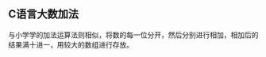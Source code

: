 ## C语言大数加法
与小学学的加法运算法则相似，将数的每一位分开，然后分别进行相加，相加后的结果满十进一，用较大的数组进行存放。
<!--stackedit_data:
eyJoaXN0b3J5IjpbMTEzMTgxODgxMl19
-->